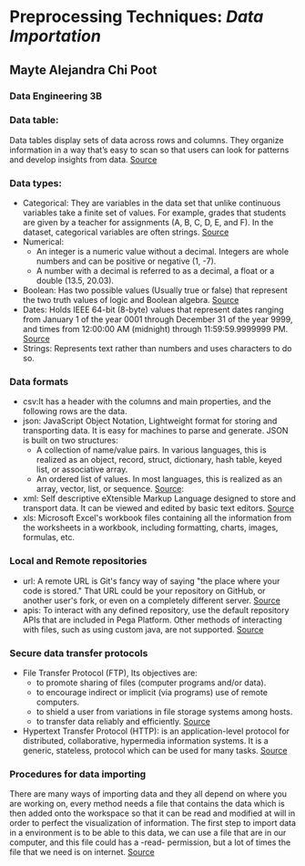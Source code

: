# Preprocessing Techniques: *Data Importation* 
## Mayte Alejandra Chi Poot 
### Data Engineering 3B
### Data table: 
Data tables display sets of data across rows and columns. They organize information in a way that’s easy to scan so that users can look for patterns and develop insights from data.  [Source](https://material.io/components/data-tables)
### Data types:

- Categorical: They are variables in the data set that unlike continuous variables take a finite set of values. For example, grades that students are given by a teacher for assignments (A, B, C, D, E, and F). In the dataset, categorical variables are often strings. [Source](https://towardsdatascience.com/what-are-categorical-variables-and-how-to-encode-them-6e77ddc263b3)
- Numerical: 
    - An integer is a numeric value without a decimal. Integers are whole numbers and can be positive or negative (1, -7).
    - A number with a decimal is referred to as a decimal, a float or a double (13.5, 20.03). 
- Boolean: Has two possible values (Usually true or false) that represent the two truth values of logic and Boolean algebra. [Source](https://techterms.com/definition/boolean)
- Dates: Holds IEEE 64-bit (8-byte) values that represent dates ranging from January 1 of the year 0001 through December 31 of the year 9999, and times from 12:00:00 AM (midnight) through 11:59:59.9999999 PM. [Source](https://docs.microsoft.com/en-us/dotnet/visual-basic/language-reference/data-types/date-data-type#example)
- Strings: Represents text rather than numbers and uses characters to do so. 

### Data formats

- csv:It has a header with the columns and main properties, and the following rows are the data.
- json: JavaScript Object Notation, Lightweight format for storing and transporting data. It is easy for machines to parse and generate. JSON is built on two structures:
    - A collection of name/value pairs. In various languages, this is realized as an object, record, struct, dictionary, hash table, keyed list, or associative array.
    - An ordered list of values. In most languages, this is realized as an array, vector, list, or sequence. [Source](https://www.json.org/json-en.html):
- xml: Self descriptive eXtensible Markup Language designed to store and transport data. It can be viewed and edited by basic text editors. [Source](https://fileinfo.com/extension/xml#:~:text=An%20XML%20file%20is%20an,open%20in%20Microsoft%20XML%20Notepad)
- xls: Microsoft Excel's workbook files containing all the information from the worksheets in a workbook, including formatting, charts, images, formulas, etc.

### Local and Remote repositories

- url: A remote URL is Git's fancy way of saying "the place where your code is stored." That URL could be your repository on GitHub, or another user's fork, or even on a completely different server. [Source](https://docs.github.com/en/free-pro-team@latest/github/using-git/about-remote-repositories)
- apis: To interact with any defined repository, use the default repository APIs that are included in Pega Platform. Other methods of interacting with files, such as using custom java, are not supported. [Source](https://community.pega.com/knowledgebase/articles/data-management-and-integration/84/repository-apis)

### Secure data transfer protocols
- File Transfer Protocol (FTP), Its objectives are:
    - to promote sharing of files (computer programs and/or data).
    - to encourage indirect or implicit (via programs) use of remote computers.
    - to shield a user from variations in file storage systems among hosts.
    - to transfer data reliably and efficiently.
[Source](https://www.sftpplus.com/articles/2018/sftpplus-best-protocols.html)
- Hypertext Transfer Protocol (HTTP): is an application-level protocol for distributed, collaborative, hypermedia information systems. It is a generic, stateless, protocol which can be used for many tasks. [Source](https://www.sftpplus.com/articles/2018/sftpplus-best-protocols.html)

### Procedures for data importing
There are many ways of importing data and they all depend on where you are working on, every method needs a file that contains the data which is then added onto the workspace so that it can be read and modified at will in order to perfect the visualization of information. The first step to import data in a environment is to be able to this data, we can use a file that are in our computer, and this file could has a -read- permission, but a lot of times the file that we need is on internet.
[Source](https://v8doc.sas.com/sashtml/accpc/z1227915.htm) 
